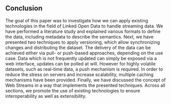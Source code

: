 ## Conclusion
The goal of this paper was to investigate how we can apply existing technologies in the field of Linked Open Data to handle streaming data. We have performed a literature study and explained various formats to define the data, including metadata to describe the semantics. Next, we have presented two techniques to apply versioning, which allow synchronizing changes and distributing the dataset. The delivery of the data can be achieved either via pull- or push-based approaches, depending on the use case. Data which is not frequently updated can simply be exposed via a web interface, updates can be polled at will. However for highly volatile datasets, such as real-time data, a push mechanism is required. In order to reduce the stress on servers and increase scalability, multiple caching mechanisms have been provided. Finally, we have discussed the concept of Web Streams in a way that implements the presented techniques. Across all sections, we promote the use of existing technologies to ensure interoperability as well as extensibility.
